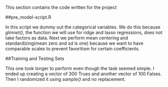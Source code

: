 This section contains the code written for the project


##pre_model-script.R

In this script we dummy out the categorical variables. We do this because *glmnet()*, the function we will use for ridge and lasso regressions, does not take factors as data. Next we perform mean centering and standardizing(mean zero and sd is one) because we want to have comparable scales to prevent favoritism for certain coefficients.

##Training and Testing Sets

This one took longer to perform even though the task seemed simple. I ended up creating a vector of 300 Trues and another vector of 100 Falses. Then I randomized it using *sample()* and no replacement. 
